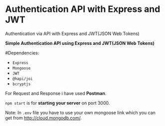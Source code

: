 # Authentication API with Express and JWT
 Authentication via API with Express and JWT(JSON Web Tokens)

**Simple Authentication API using Express and JWT(JSON Web Tokens)**

#Dependencies:
- `Express`
- `Mongoose`
- `JWT`
- `@hapi/joi`
- `bcryptjs`

For Request and Response i have used **Postman**.

`npm start` is for **starting your server** on port 3000.

Note:
In `.env` file you have to use your own mongoose link which you can get from http://cloud.mongodb.com/.
